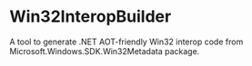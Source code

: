 # Win32InteropBuilder
A tool to generate .NET AOT-friendly Win32 interop code from Microsoft.Windows.SDK.Win32Metadata package.
